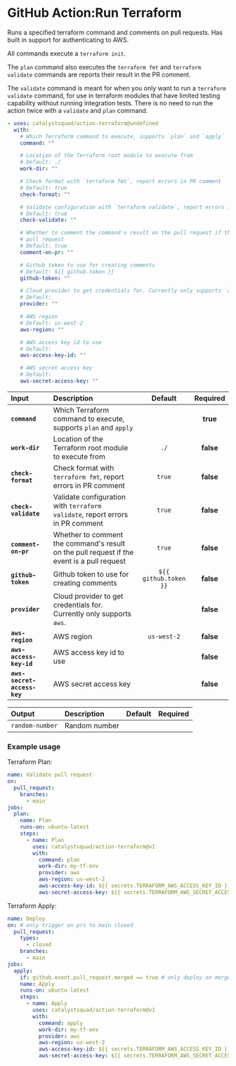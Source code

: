 <!-- start title -->

# GitHub Action:Run Terraform

<!-- end title -->
<!-- start description -->

Runs a specified terraform command and comments on pull requests. Has built in
support for authenticating to AWS.

All commands execute a `terraform init`.

The `plan` command also executes the `terraform fmt` and `terraform validate`
commands are reports their result in the PR comment.

The `validate` command is meant for when you only want to run a `terraform
validate` command, for use in terraform modules that have limited testing
capability without running integration tests. There is no need to run the
action twice with a `validate` and `plan` command.

<!-- end description -->
<!-- start contents -->
<!-- end contents -->
<!-- start usage -->

```yaml
- uses: catalystsquad/action-terraform@undefined
  with:
    # Which Terraform command to execute, supports `plan` and `apply`
    command: ""

    # Location of the Terraform root module to execute from
    # Default: ./
    work-dir: ""

    # Check format with `terraform fmt`, report errors in PR comment
    # Default: true
    check-format: ""

    # Validate configuration with `terraform validate`, report errors in PR comment
    # Default: true
    check-validate: ""

    # Whether to comment the command's result on the pull request if the event is a
    # pull request
    # Default: true
    comment-on-pr: ""

    # Github token to use for creating comments
    # Default: ${{ github.token }}
    github-token: ""

    # Cloud provider to get credentials for. Currently only supports `aws`.
    # Default:
    provider: ""

    # AWS region
    # Default: us-west-2
    aws-region: ""

    # AWS access key id to use
    # Default:
    aws-access-key-id: ""

    # AWS secret access key
    # Default:
    aws-secret-access-key: ""
```

<!-- end usage -->
<!-- start inputs -->

| **Input**                   | **Description**                                                                            |      **Default**      | **Required** |
| :-------------------------- | :----------------------------------------------------------------------------------------- | :-------------------: | :----------: |
| **`command`**               | Which Terraform command to execute, supports `plan` and `apply`                            |                       |   **true**   |
| **`work-dir`**              | Location of the Terraform root module to execute from                                      |         `./`          |  **false**   |
| **`check-format`**          | Check format with `terraform fmt`, report errors in PR comment                             |        `true`         |  **false**   |
| **`check-validate`**        | Validate configuration with `terraform validate`, report errors in PR comment              |        `true`         |  **false**   |
| **`comment-on-pr`**         | Whether to comment the command's result on the pull request if the event is a pull request |        `true`         |  **false**   |
| **`github-token`**          | Github token to use for creating comments                                                  | `${{ github.token }}` |  **false**   |
| **`provider`**              | Cloud provider to get credentials for. Currently only supports `aws`.                      |                       |  **false**   |
| **`aws-region`**            | AWS region                                                                                 |      `us-west-2`      |  **false**   |
| **`aws-access-key-id`**     | AWS access key id to use                                                                   |                       |  **false**   |
| **`aws-secret-access-key`** | AWS secret access key                                                                      |                       |  **false**   |

<!-- end inputs -->
<!-- start outputs -->

| **Output**      | **Description** | **Default** | **Required** |
| :-------------- | :-------------- | ----------- | ------------ |
| `random-number` | Random number   |             |              |

<!-- end outputs -->
<!-- start examples -->

### Example usage

Terraform Plan:
```yaml
name: Validate pull request
on:
  pull_request:
    branches:
      - main
jobs:
  plan:
    name: Plan
    runs-on: ubuntu-latest
    steps:
      - name: Plan
        uses: catalystsquad/action-terraform@v1
        with:
          command: plan
          work-dir: my-tf-env
          provider: aws
          aws-region: us-west-2
          aws-access-key-id: ${{ secrets.TERRAFORM_AWS_ACCESS_KEY_ID }}
          aws-secret-access-key: ${{ secrets.TERRAFORM_AWS_SECRET_ACCESS_KEY }}
```

Terraform Apply:
```yaml
name: Deploy
on: # only trigger on prs to main closed
  pull_request:
    types:
      - closed
    branches:
      - main
jobs:
  apply:
    if: github.event.pull_request.merged == true # only deploy on merged PRs
    name: Apply
    runs-on: ubuntu-latest
    steps:
      - name: Apply
        uses: catalystsquad/action-terraform@v1
        with:
          command: apply
          work-dir: my-tf-env
          provider: aws
          aws-region: us-west-2
          aws-access-key-id: ${{ secrets.TERRAFORM_AWS_ACCESS_KEY_ID }}
          aws-secret-access-key: ${{ secrets.TERRAFORM_AWS_SECRET_ACCESS_KEY }}
```

<!-- end examples -->
<!-- start [.github/ghdocs/examples/] -->
<!-- end [.github/ghdocs/examples/] -->

